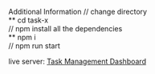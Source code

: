 Additional Information
// change directory  
** cd task-x  
// npm install all the dependencies  
** npm i  
// npm run start  

live server: [Task Management Dashboard](https://emirfahimi0.github.io/Task-Management-Dashboard/)
